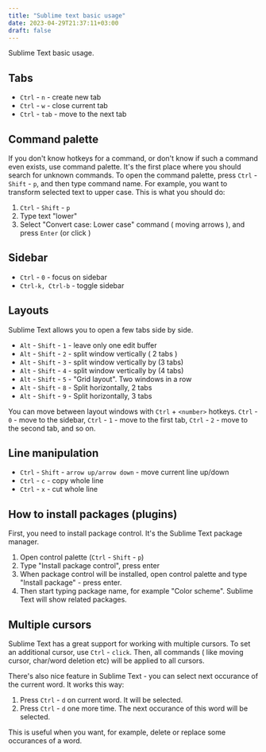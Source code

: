 ```yaml
---
title: "Sublime text basic usage"
date: 2023-04-29T21:37:11+03:00
draft: false
---
```


Sublime Text basic usage.

## Tabs

- `Ctrl` - `n` - create new tab
- `Ctrl` - `w` - close current tab
- `Ctrl` - `tab` - move to the next tab

## Command palette

If you don't know hotkeys for a command, or don't know if such
a command even exists, use command palette. It's the first place
where you should search for unknown commands. To open the command
palette, press `Ctrl` - `Shift` - `p`, and then type command
name. For example, you want to transform selected text to upper case.
This is what you should do:

1. `Ctrl` - `Shift` - `p`
2. Type text "lower"
3. Select "Convert case: Lower case" command ( moving arrows ), 
   and press `Enter` (or click )

## Sidebar

- `Ctrl` - `0` - focus on sidebar
- `Ctrl-k, Ctrl-b` - toggle sidebar 

## Layouts

Sublime Text allows you to open a few tabs side by side.

- `Alt` - `Shift` - `1` - leave only one edit buffer
- `Alt` - `Shift` - `2` - split window vertically ( 2 tabs )
- `Alt` - `Shift` - `3` - split window vertically by (3 tabs)
- `Alt` - `Shift` - `4` - split window vertically by (4 tabs)
- `Alt` - `Shift` - `5` - "Grid layout". Two windows in a row
- `Alt` - `Shift` - `8` - Split horizontally, 2 tabs
- `Alt` - `Shift` - `9` - Split horizontally, 3 tabs

You can move between layout windows with `Ctrl` + `<number>` hotkeys.
`Ctrl` - `0` - move to the sidebar, `Ctrl` - `1` - move to the first tab, 
`Ctrl` - `2` - move to the second tab, and so on.

## Line manipulation

- `Ctrl` - `Shift` - `arrow up/arrow down` - move current line up/down
- `Ctrl` - `c` - copy whole line
- `Ctrl` - `x` - cut whole line

## How to install packages (plugins)

First, you need to install package control. It's the Sublime Text package
manager.

1. Open control palette (`Ctrl` - `Shift` - `p`)
2. Type "Install package control", press enter
3. When package control will be installed, open control palette and
   type "Install package" -  press enter.
4. Then start typing package name, for example "Color scheme". Sublime Text
   will show related packages.

## Multiple cursors

Sublime Text has a great support for working with multiple cursors.
To set an additional cursor, use `Ctrl` - `click`. Then, all commands
( like moving cursor, char/word deletion etc) will be applied to all
cursors.

There's also nice feature in Sublime Text - you can select next occurance 
of the current word. It works this way:

1. Press `Ctrl` - `d` on current word. It will be selected.
2. Press `Ctrl` - `d` one more time. The next occurance of this word will be
   selected.

This is useful when you want, for example, delete or replace some occurances
of a word.
